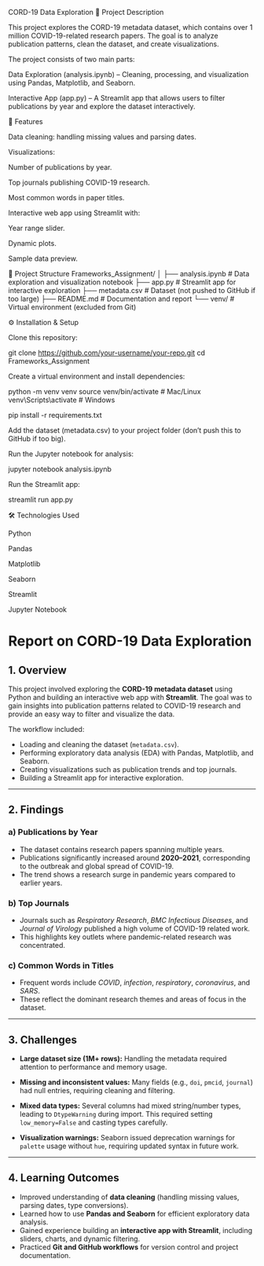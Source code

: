 CORD-19 Data Exploration
📌 Project Description

This project explores the CORD-19 metadata dataset, which contains over 1 million COVID-19-related research papers. The goal is to analyze publication patterns, clean the dataset, and create visualizations.

The project consists of two main parts:

Data Exploration (analysis.ipynb) – Cleaning, processing, and visualization using Pandas, Matplotlib, and Seaborn.

Interactive App (app.py) – A Streamlit app that allows users to filter publications by year and explore the dataset interactively.

🚀 Features

Data cleaning: handling missing values and parsing dates.

Visualizations:

Number of publications by year.

Top journals publishing COVID-19 research.

Most common words in paper titles.

Interactive web app using Streamlit with:

Year range slider.

Dynamic plots.

Sample data preview.

📂 Project Structure
Frameworks_Assignment/
│
├── analysis.ipynb       # Data exploration and visualization notebook
├── app.py               # Streamlit app for interactive exploration
├── metadata.csv         # Dataset (not pushed to GitHub if too large)
├── README.md            # Documentation and report
└── venv/                # Virtual environment (excluded from Git)

⚙️ Installation & Setup

Clone this repository:

git clone https://github.com/your-username/your-repo.git
cd Frameworks_Assignment


Create a virtual environment and install dependencies:

python -m venv venv
source venv/bin/activate   # Mac/Linux
venv\Scripts\activate      # Windows

pip install -r requirements.txt


Add the dataset (metadata.csv) to your project folder (don’t push this to GitHub if too big).

Run the Jupyter notebook for analysis:

jupyter notebook analysis.ipynb


Run the Streamlit app:

streamlit run app.py

🛠️ Technologies Used

Python

Pandas

Matplotlib

Seaborn

Streamlit

Jupyter Notebook

# Report on CORD-19 Data Exploration

## 1. Overview

This project involved exploring the **CORD-19 metadata dataset** using Python and building an interactive web app with **Streamlit**. The goal was to gain insights into publication patterns related to COVID-19 research and provide an easy way to filter and visualize the data.

The workflow included:

* Loading and cleaning the dataset (`metadata.csv`).
* Performing exploratory data analysis (EDA) with Pandas, Matplotlib, and Seaborn.
* Creating visualizations such as publication trends and top journals.
* Building a Streamlit app for interactive exploration.

---

## 2. Findings

### a) Publications by Year

* The dataset contains research papers spanning multiple years.
* Publications significantly increased around **2020–2021**, corresponding to the outbreak and global spread of COVID-19.
* The trend shows a research surge in pandemic years compared to earlier years.

### b) Top Journals

* Journals such as *Respiratory Research*, *BMC Infectious Diseases*, and *Journal of Virology* published a high volume of COVID-19 related work.
* This highlights key outlets where pandemic-related research was concentrated.

### c) Common Words in Titles

* Frequent words include *COVID*, *infection*, *respiratory*, *coronavirus*, and *SARS*.
* These reflect the dominant research themes and areas of focus in the dataset.

---

## 3. Challenges

* **Large dataset size (1M+ rows):**
  Handling the metadata required attention to performance and memory usage.

* **Missing and inconsistent values:**
  Many fields (e.g., `doi`, `pmcid`, `journal`) had null entries, requiring cleaning and filtering.

* **Mixed data types:**
  Several columns had mixed string/number types, leading to `DtypeWarning` during import. This required setting `low_memory=False` and casting types carefully.

* **Visualization warnings:**
  Seaborn issued deprecation warnings for `palette` usage without `hue`, requiring updated syntax in future work.

---

## 4. Learning Outcomes

* Improved understanding of **data cleaning** (handling missing values, parsing dates, type conversions).
* Learned how to use **Pandas and Seaborn** for efficient exploratory data analysis.
* Gained experience building an **interactive app with Streamlit**, including sliders, charts, and dynamic filtering.
* Practiced **Git and GitHub workflows** for version control and project documentation.

